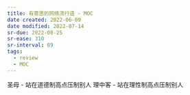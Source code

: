 ```yaml
---
title: 有意思的网络流行语 - MOC
date created: 2022-06-09
date modified: 2022-07-14
sr-due: 2022-08-25
sr-ease: 310
sr-interval: 89
tags:
  - review
  - MOC
---
```


圣母 - 站在道德制高点压制别人 理中客 - 站在理性制高点压制别人
